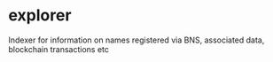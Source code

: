 # explorer
Indexer for information on names registered via BNS, associated data, blockchain transactions etc
